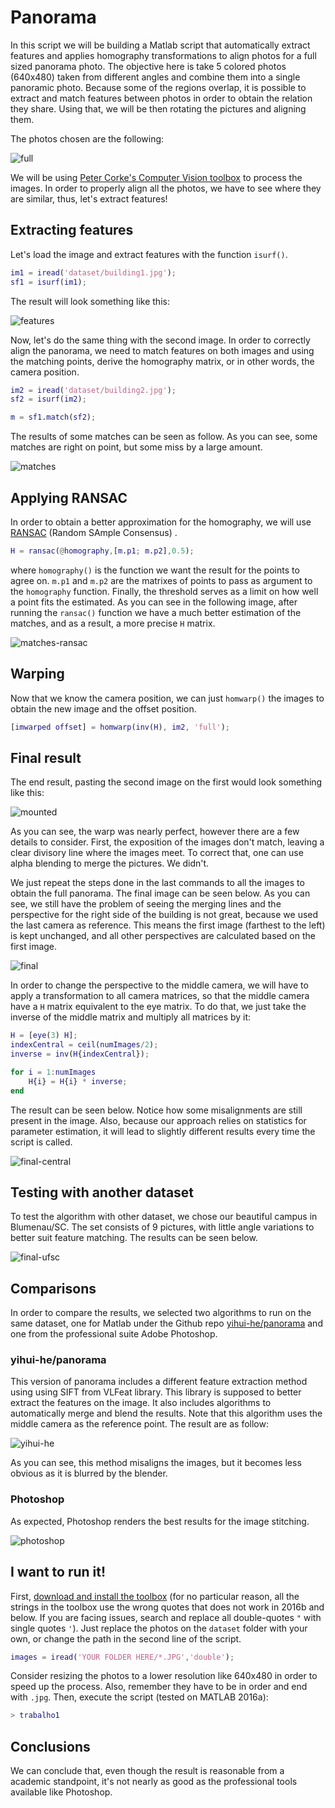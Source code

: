 # Panorama

In this script we will be building a Matlab script that automatically extract features and applies homography transformations to align photos for a full sized panorama photo. The objective here is take 5 colored photos (640x480) taken from different angles and combine them into a single panoramic photo. Because some of the regions overlap, it is possible to extract and match features between photos in order to obtain the relation they share. Using that, we will be then rotating the pictures and aligning them.

The photos chosen are the following:

![full](https://user-images.githubusercontent.com/8211602/39070875-65f4f30e-44bb-11e8-9a38-cade3f527de5.png)

We will be using [Peter Corke's Computer Vision toolbox](http://petercorke.com/wordpress/toolboxes/machine-vision-toolbox) to process the images. In order to properly align all the photos, we have to see where they are similar, thus, let's extract features!

## Extracting features

Let's load the image and extract features with the function `isurf()`.

```matlab
im1 = iread('dataset/building1.jpg');
sf1 = isurf(im1);
```

The result will look something like this:

![features](https://user-images.githubusercontent.com/8211602/39071421-637cc71c-44bd-11e8-82fd-c0c956fc673c.jpg)

Now, let's do the same thing with the second image. In order to correctly align the panorama, we need to match features on both images and using the matching points, derive the homography matrix, or in other words, the camera position.

```matlab
im2 = iread('dataset/building2.jpg');
sf2 = isurf(im2);

m = sf1.match(sf2);
```

The results of some matches can be seen as follow. As you can see, some matches are right on point, but some miss by a large amount.

![matches](https://user-images.githubusercontent.com/8211602/39071877-03e77372-44bf-11e8-95dc-e8657a2a4f28.png)

## Applying RANSAC

In order to obtain a better approximation for the homography, we will use [RANSAC](https://en.wikipedia.org/wiki/Random_sample_consensus) (Random SAmple Consensus) .

```matlab
H = ransac(@homography,[m.p1; m.p2],0.5);
```

where `homography()` is the function we want the result for the points to agree on. `m.p1` and `m.p2` are the matrixes of points to pass as argument to the `homography` function. Finally, the threshold serves as a limit on how well a point fits the estimated. As you can see in the following image, after running the `ransac()` function we have a much better estimation of the matches, and as a result, a more precise `H` matrix.

![matches-ransac](https://user-images.githubusercontent.com/8211602/39072589-5fdd77e2-44c1-11e8-9bed-3aa8c723b16d.png) 

## Warping

Now that we know the camera position, we can just `homwarp()` the images to obtain the  new image and the offset position.

```matlab
[imwarped offset] = homwarp(inv(H), im2, 'full');
```

## Final result

The end result, pasting the second image on the first would look something like this:

![mounted](https://user-images.githubusercontent.com/8211602/39074377-6c83dd28-44c7-11e8-9f93-df85419dede5.png)

As you can see, the warp was nearly perfect, however there are a few details to consider. First, the exposition of the images don't match, leaving a clear divisory line where the images meet. To correct that, one can use alpha blending to merge the pictures. We didn't.

We just repeat the steps done in the last commands to all the images to obtain the full panorama. The final image can be seen below. As you can see, we still have the problem of seeing the merging lines and the perspective for the right side of the building is not great, because we used the last camera as reference. This means the first image (farthest to the left) is kept unchanged, and all other perspectives are calculated based on the first image.

![final](https://user-images.githubusercontent.com/8211602/39097653-a45cb200-4635-11e8-8c25-11e6ef97f903.png)

In order to change the perspective to the middle camera, we will have to apply a transformation to all camera matrices, so that the middle camera have a `H` matrix equivalent to the eye matrix. To do that, we just take the inverse of the middle matrix and multiply all matrices by it:

```matlab
H = [eye(3) H];
indexCentral = ceil(numImages/2);
inverse = inv(H{indexCentral});

for i = 1:numImages
    H{i} = H{i} * inverse;
end
```

The result can be seen below. Notice how some misalignments are still present in the image. Also, because our approach relies on statistics for parameter estimation, it will lead to slightly different results every time the script is called.

![final-central](https://user-images.githubusercontent.com/8211602/39157679-5c85e9a8-4732-11e8-9fb1-f8735a1b20f1.png)



## Testing with another dataset

To test the algorithm with other dataset, we chose our beautiful campus in Blumenau/SC.  The set consists of 9 pictures, with little angle variations to better suit feature matching. The results can be seen below.

![final-ufsc](https://user-images.githubusercontent.com/8211602/39158320-c1bd0bd2-4735-11e8-94b9-ba342481934a.png)

## Comparisons

In order to compare the results, we selected two algorithms to run on the same dataset, one for Matlab under the Github repo [yihui-he/panorama](https://github.com/yihui-he/panorama) and one from the professional suite Adobe Photoshop.

### yihui-he/panorama

This version of panorama includes a different feature extraction method using using SIFT from  VLFeat library. This library is supposed to better extract the features on the image. It also includes algorithms to automatically merge and blend the results. Note that this algorithm uses the middle camera as the reference point. The result are as follow:

![yihui-he](https://user-images.githubusercontent.com/8211602/39076234-85dca9d6-44d0-11e8-8253-29a946a74733.png)

As you can see, this method misaligns the images, but it becomes less obvious as it is blurred by the blender.

### Photoshop

As expected, Photoshop renders the best results for the image stitching.

![photoshop](https://user-images.githubusercontent.com/8211602/39076235-8600cc6c-44d0-11e8-8310-6235464afb4b.png)

## I want to run it!

First, [download and install the toolbox](http://petercorke.com/wordpress/toolboxes/machine-vision-toolbox#Downloading_the_Toolbox) (for no particular reason, all the strings in the toolbox use the wrong quotes that does not work in 2016b and below. If you are facing issues, search and replace all double-quotes `"` with single quotes `'`). Just replace the photos on the `dataset` folder with your own, or change the path in the second line of the script.

```matlab
images = iread('YOUR FOLDER HERE/*.JPG','double');
```

Consider resizing the photos to a lower resolution like 640x480 in order to speed up the process. Also, remember they have to be in order and end with `.jpg`. Then, execute the script (tested on MATLAB 2016a):

```matlab
> trabalho1
```

## Conclusions

We can conclude that, even though the result is reasonable from a academic standpoint, it's not nearly as good as the professional tools available like Photoshop.